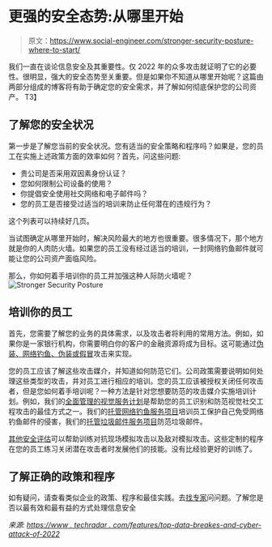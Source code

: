 # 更强的安全态势:从哪里开始

> 原文：<https://www.social-engineer.com/stronger-security-posture-where-to-start/>

我们一直在谈论信息安全及其重要性。仅 2022 年的众多攻击就证明了它的必要性。很明显，强大的安全态势至关重要。但是如果你不知道从哪里开始呢？这篇由两部分组成的博客将有助于确定您的安全需求，并了解如何彻底保护您的公司资产。
T3】

## 了解您的安全状况

第一步是了解您当前的安全状况。您有适当的安全策略和程序吗？如果是，您的员工在实施上述政策方面的效率如何？首先，问这些问题:

*   贵公司是否采用双因素身份认证？
*   您如何限制公司设备的使用？
*   你提倡安全使用社交网络和电子邮件吗？
*   您的员工是否接受过适当的培训来防止任何潜在的违规行为？

这个列表可以持续好几页。

当试图确定从哪里开始时，解决风险最大的地方也很重要。很多情况下，那个地方就是你的人肉防火墙。如果您的员工没有经过适当的培训，一封网络钓鱼邮件就可能让您的公司资产面临风险。

那么，你如何着手培训你的员工并加强这种人际防火墙呢？
![Stronger Security Posture](img/3155fdd76af0924e4c18c51341985c1a.png)

## 培训你的员工

首先，您需要了解您的业务的具体需求，以及攻击者将利用的常用方法。例如，如果你是一家银行机构，你需要明白你的客户的金融资源将成为目标。这可能通过[伪装、网络钓鱼、伪装或假冒](https://www.social-engineer.org/framework/attack-vectors/)攻击来实现。

您的员工应该了解这些攻击媒介，并知道如何防范它们。公司政策需要说明如何处理这些类型的攻击，并对员工进行相应的培训。您的员工应该被授权关闭任何攻击者，但是您如何着手培训呢？一种方法是针对您想要防范的攻击媒介实施培训计划。例如，我们的[全面管理的视觉服务计划](https://www.social-engineer.com/managed-services/managed-vishing-service/)是帮助您的员工识别和防范视觉社交工程攻击的最佳方式之一。我们的[托管网络钓鱼服务项目](https://www.social-engineer.com/managed-services/managed-phishing-service/)培训员工保护自己免受网络钓鱼邮件的侵害，我们的[托管垃圾邮件服务项目](https://www.social-engineer.com/managed-services/managed-smishing-service/)防范垃圾邮件。

[其他安全评估](https://www.social-engineer.com/managed-services/social-engineering-security-assessments/)可以帮助训练对抗现场模拟攻击以及敌对模拟攻击。这些定制的程序在您的员工练习关闭潜在攻击者时发展他们的技能。没有比经验更好的训练了。

## 了解正确的政策和程序

如有疑问，请查看类似企业的政策、程序和最佳实践。去[找专家](https://www.social-engineer.com/about/)问问题。了解您是否以最有效和最有益的方式处理信息安全

*来源:*
*[https://www . techradar . com/features/top-data-breakes-and-cyber-attack-of-2022](https://www.techradar.com/features/top-data-breaches-and-cyber-attacks-of-2022)*
